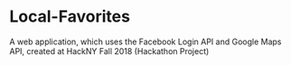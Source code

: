# Local-Favorites
A web application, which uses the Facebook Login API and Google Maps API, created at HackNY Fall 2018 (Hackathon Project)
